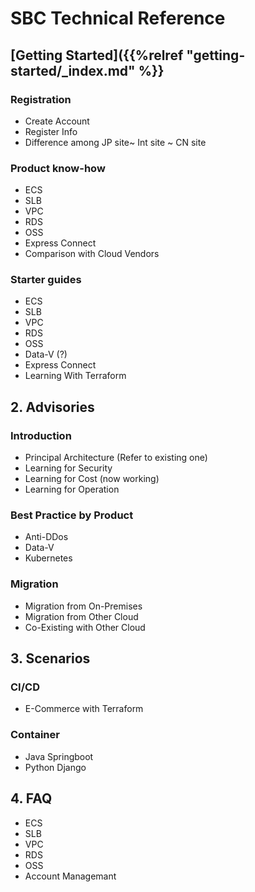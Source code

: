 # SBC Technical Reference

## [Getting Started]({{%relref "getting-started/_index.md" %}}
### Registration
* Create Account
* Register Info
* Difference among JP site~ Int site ~ CN site

### Product know-how
* ECS
* SLB
* VPC
* RDS
* OSS
* Express Connect 
* Comparison with Cloud Vendors

### Starter guides
* ECS
* SLB
* VPC
* RDS
* OSS
* Data-V (?)
* Express Connect 
* Learning With Terraform

## 2. Advisories
###  Introduction
* Principal Architecture (Refer to existing one)
* Learning for Security
* Learning for Cost (now working)
* Learning for Operation

### Best Practice by Product
* Anti-DDos 
* Data-V
* Kubernetes 

###  Migration
* Migration from On-Premises
* Migration from Other Cloud
* Co-Existing with Other Cloud

## 3. Scenarios 
###  CI/CD
* E-Commerce with Terraform
###  Container
* Java Springboot
* Python Django


## 4. FAQ
* ECS
* SLB
* VPC
* RDS
* OSS
* Account Managemant




